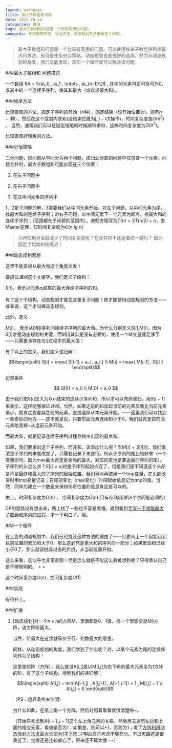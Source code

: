 ```yaml
---
layout: mathpage
title: 最大子数组和问题
date: 2015-10-14
categories: 算法
tags: 最大子数组和问题是一个很有意思的问题。
onewords: 使用枚举方法、分治方法，动态规划方法来解这个问题。
---
```

> 最大子数组和问题是一个比较有意思的问题。可以使用枚举子数组序列求最大和方法，也可是使用分治策略，动态规划也是很好的选择。然而从动态规划的角度，我们又能发现，其实一个循环就可以解决该问题。

###最大子数组和 问题描述

一个数组 $A = \\{a\_0 , a\_1 , \cdots , a\_{n-1}\\}$ , 其中的元素可正可负可为0，求其中的一个连续子序列，使其和最大（或仅求最大和）。


###枚举方法

比较直观的方法，固定子序列的开始（$n$种），固定结束（设开始位置为i，则有$n-i$种），然后在这个范围内求和(设结束位置为j, $j-i$次操作)，时间复杂度是$O(n^3)$ 。 当然，通常我们可以在固定结尾的时候顺带求和，这样时间复杂度为$O(n^2)$。

比较直观好理解的方法。

###分治策略

二分问题，把问题从中间分为两个问题，递归划分直到问题中仅包含一个元素。问题合并时，最大子数组和可能出现在三个位置：

1. 在左子问题中

2. 在右子问题中

3. 在过中间元素的序列中

1、2是子问题的解，3需要我们从中间元素开始，对左子问题，以中间元素为尾，找最大和的连续子序列；对右子问题，以中间元素下一个元素为起点，找最大和的连续子序列；（范围都在子问题的范围内）。递归方程写为$T(n) = 2T(n/2) + n$，由Master定理，知时间复杂度为O(n lg n)

> 为何使用分治就减少了时间复杂度呢？在合并时不还是要扫一遍吗？   因为固定了起始和结尾点！

###动态规划思想

这里不能直接从最大和这个角度出发！

要抓住*连续*这个关键字。我们定义子结构：

$S[i]$，表示以元素$a_i$结尾的最大连续子序列的和。

有了这个子结构，动态规划才能包含重复子问题！即才能使用动态规划的方法——或者说，这个才叫做动态规划。

此外，定义

$M[i]$， 表示从0到i序列间连续子序列的最大和。为什么分别定义$S[i]$,$M[i]$，因为$S[i]$才是动态规划的关键，而$M[i]$其实是没有必要的，使用一个M变量就足够了——只需要*保存*在$S[i]$过程中的最大值！

有了以上的定义，我们定义递归解：

$$\begin{split}
S[i] = \max{ S[i-1] + a_i , a_i } \\
M[i] = \max{ M[i-1] , S[i] }
\end{split}$$

边界条件

$$
S[0] = a_0 \\
M[0] = a_0
$$

由于我们把$S[i]$定义为以$a_i$结束的连续子序列和，所以才可以向前递归，用$S[i-1]$来表示，这样能够保证*连续*。当然，如果之前的和加起当前的元素反而比当前元素值小，就肯定要舍弃之前的元素，直接选择从本元素开始。——这里我们可以找到一些奇妙的地方——这不就是说，只要前面元素连续和小于0，我们就肯定把前面元素给丢掉~从当前元素开始。

而最大和，就是记录连续子序列过程寻找中出现的最大和。

如果，我们要求出这个子序列，而非和，该添加什么呢？当$M[i] = S[i]$时，我们很清楚子序列的末尾改变了，只需要记录下来就行。所以子序列的尾比较好求（一个变量即可。因为max最大肯定是全局的最大，对应的尾也是要返回的序列的尾）。子序列的头怎么求？$S[i] = a_i$时是子序列起始点变了，但是我们是不知道这个头部是不是最终和最大的子序列的起始位置。我们可以再使用一个tmp变量，在头部改变时用tmp变量记录；在尾部变化（max变化）时把起始信息记为tmp的值。当然，同样为建立一个数组来保持伟哥位置的信息肯定是可以的。

由上，时间复杂度为$O(n)$ ， 空间复杂度为$O(n)$(只有存储$S[i]$的$n$个空间是必须的)

DP的思路没有想出来，网上找了一些也不容易看懂。直到看到[手写一下求取最大子数组和序列的过程](http://www.wisim.me/algorithm/2015/05/27/DP_MSS.html)，才一下明白了。服。

###一个循环

在上面的动态规划中，我们已经提及这种方法的理由了——只要从上一个起始点到目前位置的累加和大于0，那么这必然是更大和的序列的一部分；如果累加和已经小于0了，那么就该抛弃过去的负担，从当前位置开始。

这么来看，这似乎也非常直观！但是怎么就是不能这么直接想到呢？只得承认自己是不够聪明的。 = =

这个时间复杂度$O(n)$ , 空间复杂度$O(1)$ 


###实现

有待补上。


###扩展

1. [动态规划]对一个$n \times n$的方阵M，里面都是0、1值，找一个里面全是1的方阵，该方阵阶最大。
    
    当然，阶最大在这里就等价于行、列数最大的意思。

    同样，从动态规划的角度，我们学到了什么呢？对，以某个元素为尾的连续序列作为子结构！

    这里是矩阵（方阵），我么就设A[i,j]是以M[i,j]为右下角的最大元素全为1方阵的阶。有了这个子结构，得到我们的递归解：

    $$\begin{split}
    A[i,j] = min(A[i-1,j] , A[i,j-1] , A[i-1,j-1]) + 1 , M[i,j] = 1 \\
    A[i,j] = 0
    \end{split}$$

    （PS：边界条件未注明）

    为什么如此，在纸上画一个方阵，然后对照着看看就很清楚啦~。

    （开始只考虑到$A[i-1,j-1]$这个左上角元素的关系，然后再去遍历左边和上面的相应元素，看值是否为1；如果是，则可以+1，否则为1；看了[方阵利用动态规划方法求最大全部为1子方阵  ](http://hijob0533.blog.163.com/blog/static/189626274201152943040374)才明白自己考虑不够充分。不过思路还是很靠近了。觉得还是比较放心了，原来还不算太傻 - -）


